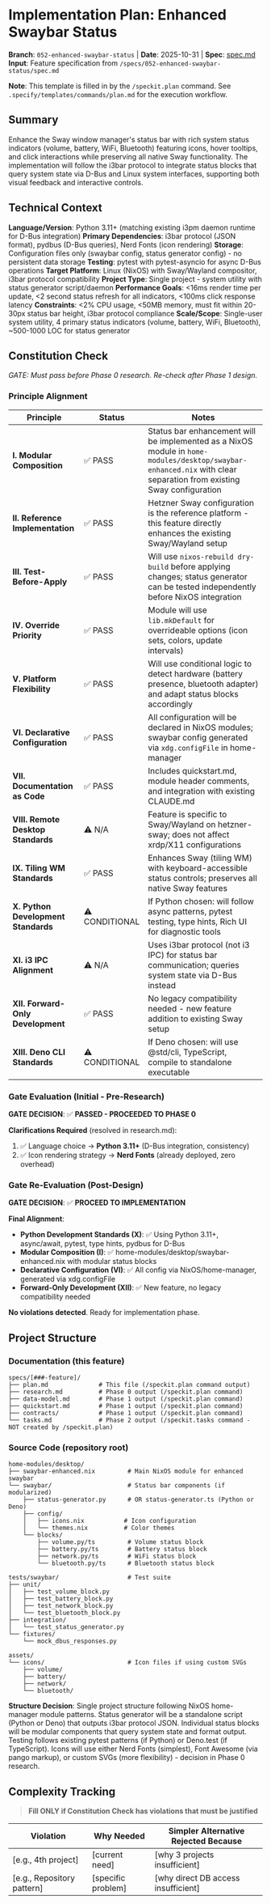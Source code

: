 # Implementation Plan: Enhanced Swaybar Status

**Branch**: `052-enhanced-swaybar-status` | **Date**: 2025-10-31 | **Spec**: [spec.md](spec.md)
**Input**: Feature specification from `/specs/052-enhanced-swaybar-status/spec.md`

**Note**: This template is filled in by the `/speckit.plan` command. See `.specify/templates/commands/plan.md` for the execution workflow.

## Summary

Enhance the Sway window manager's status bar with rich system status indicators (volume, battery, WiFi, Bluetooth) featuring icons, hover tooltips, and click interactions while preserving all native Sway functionality. The implementation will follow the i3bar protocol to integrate status blocks that query system state via D-Bus and Linux system interfaces, supporting both visual feedback and interactive controls.

## Technical Context

**Language/Version**: Python 3.11+ (matching existing i3pm daemon runtime for D-Bus integration)
**Primary Dependencies**: i3bar protocol (JSON format), pydbus (D-Bus queries), Nerd Fonts (icon rendering)
**Storage**: Configuration files only (swaybar config, status generator config) - no persistent data storage
**Testing**: pytest with pytest-asyncio for async D-Bus operations
**Target Platform**: Linux (NixOS) with Sway/Wayland compositor, i3bar protocol compatibility
**Project Type**: Single project - system utility with status generator script/daemon
**Performance Goals**: <16ms render time per update, <2 second status refresh for all indicators, <100ms click response latency
**Constraints**: <2% CPU usage, <50MB memory, must fit within 20-30px status bar height, i3bar protocol compliance
**Scale/Scope**: Single-user system utility, 4 primary status indicators (volume, battery, WiFi, Bluetooth), ~500-1000 LOC for status generator

## Constitution Check

*GATE: Must pass before Phase 0 research. Re-check after Phase 1 design.*

### Principle Alignment

| Principle | Status | Notes |
|-----------|--------|-------|
| **I. Modular Composition** | ✅ PASS | Status bar enhancement will be implemented as a NixOS module in `home-modules/desktop/swaybar-enhanced.nix` with clear separation from existing Sway configuration |
| **II. Reference Implementation** | ✅ PASS | Hetzner Sway configuration is the reference platform - this feature directly enhances the existing Sway/Wayland setup |
| **III. Test-Before-Apply** | ✅ PASS | Will use `nixos-rebuild dry-build` before applying changes; status generator can be tested independently before NixOS integration |
| **IV. Override Priority** | ✅ PASS | Module will use `lib.mkDefault` for overrideable options (icon sets, colors, update intervals) |
| **V. Platform Flexibility** | ✅ PASS | Will use conditional logic to detect hardware (battery presence, bluetooth adapter) and adapt status blocks accordingly |
| **VI. Declarative Configuration** | ✅ PASS | All configuration will be declared in NixOS modules; swaybar config generated via `xdg.configFile` in home-manager |
| **VII. Documentation as Code** | ✅ PASS | Includes quickstart.md, module header comments, and integration with existing CLAUDE.md |
| **VIII. Remote Desktop Standards** | ⚠️ N/A | Feature is specific to Sway/Wayland on hetzner-sway; does not affect xrdp/X11 configurations |
| **IX. Tiling WM Standards** | ✅ PASS | Enhances Sway (tiling WM) with keyboard-accessible status controls; preserves all native Sway features |
| **X. Python Development Standards** | ⚠️ CONDITIONAL | If Python chosen: will follow async patterns, pytest testing, type hints, Rich UI for diagnostic tools |
| **XI. i3 IPC Alignment** | ⚠️ N/A | Uses i3bar protocol (not i3 IPC) for status bar communication; queries system state via D-Bus instead |
| **XII. Forward-Only Development** | ✅ PASS | No legacy compatibility needed - new feature addition to existing Sway setup |
| **XIII. Deno CLI Standards** | ⚠️ CONDITIONAL | If Deno chosen: will use @std/cli, TypeScript, compile to standalone executable |

### Gate Evaluation (Initial - Pre-Research)

**GATE DECISION**: ✅ **PASSED - PROCEEDED TO PHASE 0**

**Clarifications Required** (resolved in research.md):
1. ✅ Language choice → **Python 3.11+** (D-Bus integration, consistency)
2. ✅ Icon rendering strategy → **Nerd Fonts** (already deployed, zero overhead)

### Gate Re-Evaluation (Post-Design)

**GATE DECISION**: ✅ **PROCEED TO IMPLEMENTATION**

**Final Alignment**:
- **Python Development Standards (X)**: ✅ Using Python 3.11+, async/await, pytest, type hints, pydbus for D-Bus
- **Modular Composition (I)**: ✅ home-modules/desktop/swaybar-enhanced.nix with modular status blocks
- **Declarative Configuration (VI)**: ✅ All config via NixOS/home-manager, generated via xdg.configFile
- **Forward-Only Development (XII)**: ✅ New feature, no legacy compatibility needed

**No violations detected**. Ready for implementation phase.

## Project Structure

### Documentation (this feature)

```text
specs/[###-feature]/
├── plan.md              # This file (/speckit.plan command output)
├── research.md          # Phase 0 output (/speckit.plan command)
├── data-model.md        # Phase 1 output (/speckit.plan command)
├── quickstart.md        # Phase 1 output (/speckit.plan command)
├── contracts/           # Phase 1 output (/speckit.plan command)
└── tasks.md             # Phase 2 output (/speckit.tasks command - NOT created by /speckit.plan)
```

### Source Code (repository root)

```text
home-modules/desktop/
├── swaybar-enhanced.nix         # Main NixOS module for enhanced swaybar
└── swaybar/                     # Status bar components (if modularized)
    ├── status-generator.py      # OR status-generator.ts (Python or Deno)
    ├── config/
    │   ├── icons.nix           # Icon configuration
    │   └── themes.nix          # Color themes
    └── blocks/
        ├── volume.py/ts         # Volume status block
        ├── battery.py/ts        # Battery status block
        ├── network.py/ts        # WiFi status block
        └── bluetooth.py/ts      # Bluetooth status block

tests/swaybar/                   # Test suite
├── unit/
│   ├── test_volume_block.py
│   ├── test_battery_block.py
│   ├── test_network_block.py
│   └── test_bluetooth_block.py
├── integration/
│   └── test_status_generator.py
└── fixtures/
    └── mock_dbus_responses.py

assets/
└── icons/                       # Icon files if using custom SVGs
    ├── volume/
    ├── battery/
    ├── network/
    └── bluetooth/
```

**Structure Decision**: Single project structure following NixOS home-manager module patterns. Status generator will be a standalone script (Python or Deno) that outputs i3bar protocol JSON. Individual status blocks will be modular components that query system state and format output. Testing follows existing pytest patterns (if Python) or Deno.test (if TypeScript). Icons will use either Nerd Fonts (simplest), Font Awesome (via pango markup), or custom SVGs (more flexibility) - decision in Phase 0 research.

## Complexity Tracking

> **Fill ONLY if Constitution Check has violations that must be justified**

| Violation | Why Needed | Simpler Alternative Rejected Because |
|-----------|------------|-------------------------------------|
| [e.g., 4th project] | [current need] | [why 3 projects insufficient] |
| [e.g., Repository pattern] | [specific problem] | [why direct DB access insufficient] |
